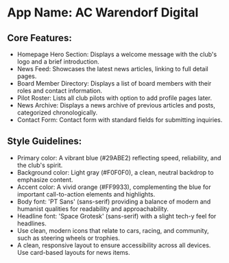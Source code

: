 # **App Name**: AC Warendorf Digital

## Core Features:

- Homepage Hero Section: Displays a welcome message with the club's logo and a brief introduction.
- News Feed: Showcases the latest news articles, linking to full detail pages.
- Board Member Directory: Displays a list of board members with their roles and contact information.
- Pilot Roster: Lists all club pilots with option to add profile pages later.
- News Archive: Displays a news archive of previous articles and posts, categorized chronologically.
- Contact Form: Contact form with standard fields for submitting inquiries.

## Style Guidelines:

- Primary color: A vibrant blue (#29ABE2) reflecting speed, reliability, and the club's spirit.
- Background color: Light gray (#F0F0F0), a clean, neutral backdrop to emphasize content.
- Accent color: A vivid orange (#FF9933), complementing the blue for important call-to-action elements and highlights.
- Body font: 'PT Sans' (sans-serif) providing a balance of modern and humanist qualities for readability and approachability.
- Headline font: 'Space Grotesk' (sans-serif) with a slight tech-y feel for headlines. 
- Use clean, modern icons that relate to cars, racing, and community, such as steering wheels or trophies.
- A clean, responsive layout to ensure accessibility across all devices. Use card-based layouts for news items.
